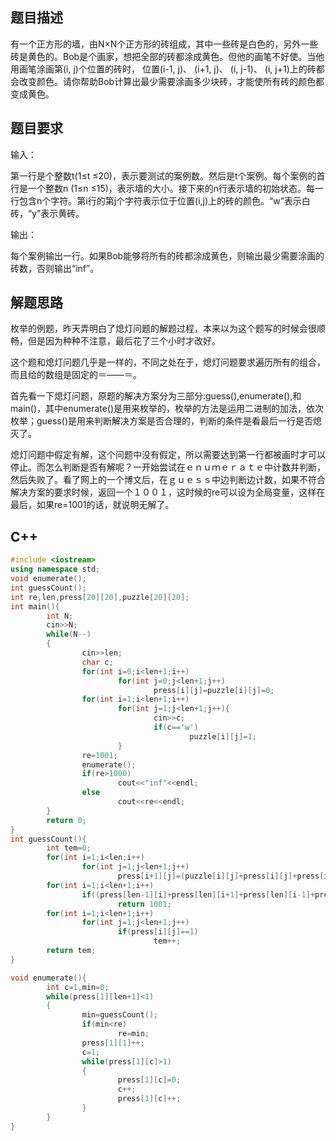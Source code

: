 ## 题目描述
有一个正方形的墙，由N×N个正方形的砖组成，其中一些砖是白色的，另外一些砖是黄色的。Bob是个画家，想把全部的砖都涂成黄色。但他的画笔不好使。当他用画笔涂画第(i, j)个位置的砖时， 位置(i-1, j)、 (i+1, j)、 (i, j-1)、 (i, j+1)上的砖都会改变颜色。请你帮助Bob计算出最少需要涂画多少块砖，才能使所有砖的颜色都变成黄色。
## 题目要求
输入：

第一行是个整数t(1≤t ≤20)，表示要测试的案例数。然后是t个案例。每个案例的首行是一个整数n (1≤n ≤15)，表示墙的大小。接下来的n行表示墙的初始状态。每一行包含n个字符。第i行的第j个字符表示位于位置(i,j)上的砖的颜色。“w”表示白砖，“y”表示黄砖。

输出：

每个案例输出一行。如果Bob能够将所有的砖都涂成黄色，则输出最少需要涂画的砖数，否则输出“inf”。

## 解题思路
枚举的例题，昨天弄明白了熄灯问题的解题过程，本来以为这个题写的时候会很顺畅，但是因为种种不注意，最后花了三个小时才改好。

这个题和熄灯问题几乎是一样的，不同之处在于，熄灯问题要求遍历所有的组合，而且给的数组是固定的＝——＝。

首先看一下熄灯问题，原题的解决方案分为三部分:guess(),enumerate(),和main()，其中enumerate()是用来枚举的，枚举的方法是运用二进制的加法，依次枚举；guess()是用来判断解决方案是否合理的，判断的条件是看最后一行是否熄灭了。

熄灯问题中假定有解，这个问题中没有假定，所以需要达到第一行都被画时才可以停止。而怎么判断是否有解呢？一开始尝试在ｅｎｕｍｅｒａｔｅ中计数并判断，然后失败了。看了网上的一个博文后，在ｇｕｅｓｓ中边判断边计数，如果不符合解决方案的要求时候，返回一个１００１，这时候的re可以设为全局变量，这样在最后，如果re=1001的话，就说明无解了。

## C++
```cpp
#include <iostream>
using namespace std;
void enumerate();
int guessCount();
int re,len,press[20][20],puzzle[20][20];
int main(){
        int N;
        cin>>N;
        while(N--)
        {
                cin>>len;
                char c;
                for(int i=0;i<len+1;i++)
                        for(int j=0;j<len+1;j++)
                                press[i][j]=puzzle[i][j]=0;
                for(int i=1;i<len+1;i++)
                        for(int j=1;j<len+1;j++){
                                cin>>c;
                                if(c=='w')
                                        puzzle[i][j]=1;
                        }
                re=1001;
                enumerate();
                if(re>1000)
                        cout<<"inf"<<endl;
                else
                        cout<<re<<endl;
        }
        return 0;
}
int guessCount(){
        int tem=0;
        for(int i=1;i<len;i++)
                for(int j=1;j<len+1;j++)
                        press[i+1][j]=(puzzle[i][j]+press[i][j]+press[i-1][j]+press[i][j+1]+press[i][j-1])%2;
        for(int i=1;i<len+1;i++)
                if((press[len-1][i]+press[len][i+1]+press[len][i-1]+press[len][i])%2!=puzzle[len][i])
                        return 1001;
        for(int i=1;i<len+1;i++)
                for(int j=1;j<len+1;j++)
                        if(press[i][j]==1)
                                tem++;
        return tem;
}

void enumerate(){
        int c=1,min=0;
        while(press[1][len+1]<1)
        {
                min=guessCount();
                if(min<re)
                        re=min;
                press[1][1]++;
                c=1;
                while(press[1][c]>1)
                {
                        press[1][c]=0;
                        c++;
                        press[1][c]++;
                }
        }
}
```
